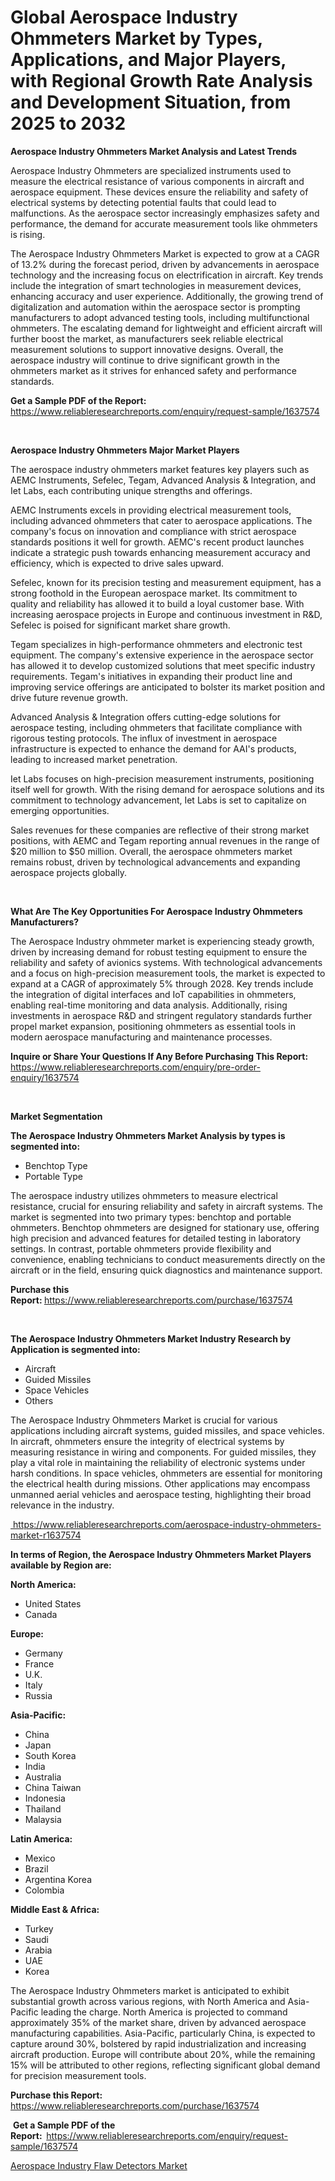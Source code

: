 <p><h1>Global Aerospace Industry Ohmmeters Market by Types, Applications, and Major Players, with Regional Growth Rate Analysis and Development Situation, from 2025 to 2032</h1></p><p><strong>Aerospace Industry Ohmmeters Market Analysis and Latest Trends</strong></p>
<p><p>Aerospace Industry Ohmmeters are specialized instruments used to measure the electrical resistance of various components in aircraft and aerospace equipment. These devices ensure the reliability and safety of electrical systems by detecting potential faults that could lead to malfunctions. As the aerospace sector increasingly emphasizes safety and performance, the demand for accurate measurement tools like ohmmeters is rising.</p><p>The Aerospace Industry Ohmmeters Market is expected to grow at a CAGR of 13.2% during the forecast period, driven by advancements in aerospace technology and the increasing focus on electrification in aircraft. Key trends include the integration of smart technologies in measurement devices, enhancing accuracy and user experience. Additionally, the growing trend of digitalization and automation within the aerospace sector is prompting manufacturers to adopt advanced testing tools, including multifunctional ohmmeters. The escalating demand for lightweight and efficient aircraft will further boost the market, as manufacturers seek reliable electrical measurement solutions to support innovative designs. Overall, the aerospace industry will continue to drive significant growth in the ohmmeters market as it strives for enhanced safety and performance standards.</p></p>
<p><strong>Get a Sample PDF of the Report:&nbsp;</strong> <a href="https://www.reliableresearchreports.com/enquiry/request-sample/1637574?utm_campaign=2487&utm_medium=2&utm_source=Github&utm_content=ia&utm_term=23032025&utm_id=aerospace-industry-ohmmeters">https://www.reliableresearchreports.com/enquiry/request-sample/1637574</a></p>
<p>&nbsp;</p>
<p><strong>Aerospace Industry Ohmmeters Major Market Players</strong></p>
<p><p>The aerospace industry ohmmeters market features key players such as AEMC Instruments, Sefelec, Tegam, Advanced Analysis & Integration, and Iet Labs, each contributing unique strengths and offerings.</p><p>AEMC Instruments excels in providing electrical measurement tools, including advanced ohmmeters that cater to aerospace applications. The company's focus on innovation and compliance with strict aerospace standards positions it well for growth. AEMC's recent product launches indicate a strategic push towards enhancing measurement accuracy and efficiency, which is expected to drive sales upward.</p><p>Sefelec, known for its precision testing and measurement equipment, has a strong foothold in the European aerospace market. Its commitment to quality and reliability has allowed it to build a loyal customer base. With increasing aerospace projects in Europe and continuous investment in R&D, Sefelec is poised for significant market share growth.</p><p>Tegam specializes in high-performance ohmmeters and electronic test equipment. The company's extensive experience in the aerospace sector has allowed it to develop customized solutions that meet specific industry requirements. Tegam's initiatives in expanding their product line and improving service offerings are anticipated to bolster its market position and drive future revenue growth.</p><p>Advanced Analysis & Integration offers cutting-edge solutions for aerospace testing, including ohmmeters that facilitate compliance with rigorous testing protocols. The influx of investment in aerospace infrastructure is expected to enhance the demand for AAI's products, leading to increased market penetration.</p><p>Iet Labs focuses on high-precision measurement instruments, positioning itself well for growth. With the rising demand for aerospace solutions and its commitment to technology advancement, Iet Labs is set to capitalize on emerging opportunities.</p><p>Sales revenues for these companies are reflective of their strong market positions, with AEMC and Tegam reporting annual revenues in the range of $20 million to $50 million. Overall, the aerospace ohmmeters market remains robust, driven by technological advancements and expanding aerospace projects globally.</p></p>
<p>&nbsp;</p>
<p><strong>What Are The Key Opportunities For Aerospace Industry Ohmmeters Manufacturers?</strong></p>
<p><p>The Aerospace Industry ohmmeter market is experiencing steady growth, driven by increasing demand for robust testing equipment to ensure the reliability and safety of avionics systems. With technological advancements and a focus on high-precision measurement tools, the market is expected to expand at a CAGR of approximately 5% through 2028. Key trends include the integration of digital interfaces and IoT capabilities in ohmmeters, enabling real-time monitoring and data analysis. Additionally, rising investments in aerospace R&D and stringent regulatory standards further propel market expansion, positioning ohmmeters as essential tools in modern aerospace manufacturing and maintenance processes.</p></p>
<p><strong>Inquire or Share Your Questions If Any Before Purchasing This Report:</strong> <a href="https://www.reliableresearchreports.com/enquiry/pre-order-enquiry/1637574?utm_campaign=2487&utm_medium=2&utm_source=Github&utm_content=ia&utm_term=23032025&utm_id=aerospace-industry-ohmmeters">https://www.reliableresearchreports.com/enquiry/pre-order-enquiry/1637574</a></p>
<p>&nbsp;</p>
<p><strong>Market Segmentation</strong></p>
<p><strong>The Aerospace Industry Ohmmeters Market Analysis by types is segmented into:</strong></p>
<p><ul><li>Benchtop Type</li><li>Portable Type</li></ul></p>
<p><p>The aerospace industry utilizes ohmmeters to measure electrical resistance, crucial for ensuring reliability and safety in aircraft systems. The market is segmented into two primary types: benchtop and portable ohmmeters. Benchtop ohmmeters are designed for stationary use, offering high precision and advanced features for detailed testing in laboratory settings. In contrast, portable ohmmeters provide flexibility and convenience, enabling technicians to conduct measurements directly on the aircraft or in the field, ensuring quick diagnostics and maintenance support.</p></p>
<p><strong>Purchase this Report:&nbsp;</strong><a href="https://www.reliableresearchreports.com/purchase/1637574?utm_campaign=2487&utm_medium=2&utm_source=Github&utm_content=ia&utm_term=23032025&utm_id=aerospace-industry-ohmmeters">https://www.reliableresearchreports.com/purchase/1637574</a></p>
<p>&nbsp;</p>
<p><strong>The Aerospace Industry Ohmmeters Market Industry Research by Application is segmented into:</strong></p>
<p><ul><li>Aircraft</li><li>Guided Missiles</li><li>Space Vehicles</li><li>Others</li></ul></p>
<p><p>The Aerospace Industry Ohmmeters Market is crucial for various applications including aircraft systems, guided missiles, and space vehicles. In aircraft, ohmmeters ensure the integrity of electrical systems by measuring resistance in wiring and components. For guided missiles, they play a vital role in maintaining the reliability of electronic systems under harsh conditions. In space vehicles, ohmmeters are essential for monitoring the electrical health during missions. Other applications may encompass unmanned aerial vehicles and aerospace testing, highlighting their broad relevance in the industry.</p></p>
<p><a href="https://www.reliableresearchreports.com/aerospace-industry-ohmmeters-market-r1637574?utm_campaign=2487&utm_medium=2&utm_source=Github&utm_content=ia&utm_term=23032025&utm_id=aerospace-industry-ohmmeters">&nbsp;https://www.reliableresearchreports.com/aerospace-industry-ohmmeters-market-r1637574</a></p>
<p><strong>In terms of Region, the Aerospace Industry Ohmmeters Market Players available by Region are:</strong></p>
<p>
    <p> <strong> North America: </strong>
        <ul>
            <li>United States</li>
            <li>Canada</li>
        </ul>
        </p> 
    <p> <strong> Europe: </strong>
        <ul>
            <li>Germany</li>
            <li>France</li>
            <li>U.K.</li>
            <li>Italy</li>
            <li>Russia</li>
        </ul>
        </p> 
    <p> <strong> Asia-Pacific: </strong>
        <ul>
            <li>China</li>
            <li>Japan</li>
            <li>South Korea</li>
            <li>India</li>
            <li>Australia</li>
            <li>China Taiwan</li>
            <li>Indonesia</li>
            <li>Thailand</li>
            <li>Malaysia</li>
        </ul>
        </p> 
    <p> <strong> Latin America: </strong>
        <ul>
            <li>Mexico</li>
            <li>Brazil</li>
            <li>Argentina Korea</li>
            <li>Colombia</li>
        </ul>
        </p> 
    <p> <strong> Middle East & Africa: </strong>
        <ul>
            <li>Turkey</li>
            <li>Saudi</li>
            <li>Arabia</li>
            <li>UAE</li>
            <li>Korea</li>
        </ul>
    </p>
    </p>
<p><p>The Aerospace Industry Ohmmeters market is anticipated to exhibit substantial growth across various regions, with North America and Asia-Pacific leading the charge. North America is projected to command approximately 35% of the market share, driven by advanced aerospace manufacturing capabilities. Asia-Pacific, particularly China, is expected to capture around 30%, bolstered by rapid industrialization and increasing aircraft production. Europe will contribute about 20%, while the remaining 15% will be attributed to other regions, reflecting significant global demand for precision measurement tools.</p></p>
<p><strong>Purchase this Report: </strong><a href="https://www.reliableresearchreports.com/purchase/1637574?utm_campaign=2487&utm_medium=2&utm_source=Github&utm_content=ia&utm_term=23032025&utm_id=aerospace-industry-ohmmeters">https://www.reliableresearchreports.com/purchase/1637574</a></p>
<p>&nbsp;<strong>Get a Sample PDF of the Report:&nbsp;&nbsp;</strong><a href="https://www.reliableresearchreports.com/enquiry/request-sample/1637574?utm_campaign=2487&utm_medium=2&utm_source=Github&utm_content=ia&utm_term=23032025&utm_id=aerospace-industry-ohmmeters">https://www.reliableresearchreports.com/enquiry/request-sample/1637574</a></p>
<p><strong></strong></p>
<p><p><a href="https://github.com/bolalfredia7777/Market-Research-Report-List-1/blob/main/aerospace-industry-flaw-detectors-market.md?utm_campaign=2487&utm_medium=2&utm_source=Github&utm_content=ia&utm_term=23032025&utm_id=aerospace-industry-ohmmeters">Aerospace Industry Flaw Detectors Market</a></p></p>